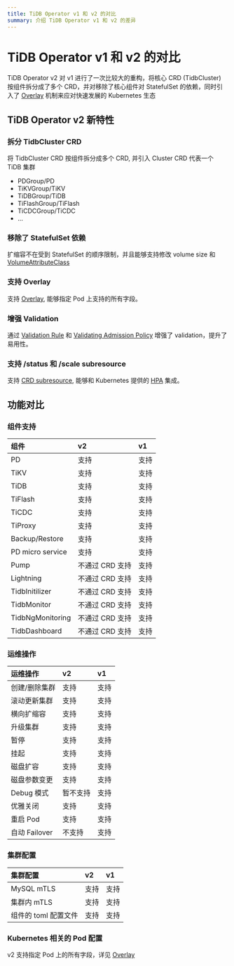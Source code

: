 ```yaml
---
title: TiDB Operator v1 和 v2 的对比
summary: 介绍 TiDB Operator v1 和 v2 的差异
---
```


# TiDB Operator v1 和 v2 的对比

TiDB Operator v2 对 v1 进行了一次比较大的重构，将核心 CRD (TidbCluster) 按组件拆分成了多个 CRD，并对移除了核心组件对 StatefulSet 的依赖，同时引入了 [Overlay](overlay.md) 机制来应对快速发展的 Kubernetes 生态

## TiDB Operator v2 新特性

### 拆分 TidbCluster CRD

将 TidbCluster CRD 按组件拆分成多个 CRD, 并引入 Cluster CRD 代表一个 TiDB 集群

- PDGroup/PD
- TiKVGroup/TiKV
- TiDBGroup/TiDB
- TiFlashGroup/TiFlash
- TiCDCGroup/TiCDC
- ...

### 移除了 StatefulSet 依赖

扩缩容不在受到 StatefulSet 的顺序限制，并且能够支持修改 volume size 和 [VolumeAttributeClass](https://kubernetes.io/docs/concepts/storage/volume-attributes-classes/)

### 支持 Overlay

支持 [Overlay](overlay.md), 能够指定 Pod 上支持的所有字段。

### 增强 Validation

通过 [Validation Rule](https://kubernetes.io/docs/tasks/extend-kubernetes/custom-resources/custom-resource-definitions/#validation-rules) 和 [Validating Admission Policy](https://kubernetes.io/docs/reference/access-authn-authz/validating-admission-policy/) 增强了 validation，提升了易用性。

### 支持 /status 和 /scale subresource

支持 [CRD subresource](https://kubernetes.io/docs/tasks/extend-kubernetes/custom-resources/custom-resource-definitions/#subresources), 能够和 Kubernetes 提供的 [HPA](https://kubernetes.io/docs/tasks/run-application/horizontal-pod-autoscale/) 集成。

## 功能对比

### 组件支持


| 组件 | v2 | v1 |
|:---|:---| :---|
| PD | 支持 | 支持 |
| TiKV | 支持 | 支持 |
| TiDB | 支持 | 支持 |
| TiFlash | 支持 | 支持 |
| TiCDC | 支持 | 支持 |
| TiProxy | 支持 | 支持 |
| Backup/Restore | 支持 | 支持 |
| PD micro service | 支持 | 支持 |
| Pump| 不通过 CRD 支持 | 支持 |
| Lightning | 不通过 CRD 支持 | 支持 |
| TidbInitilizer | 不通过 CRD 支持 | 支持 |
| TidbMonitor | 不通过 CRD 支持 | 支持 |
| TidbNgMonitoring | 不通过 CRD 支持| 支持 |
| TidbDashboard | 不通过 CRD 支持| 支持 |


### 运维操作


| 运维操作 | v2 | v1 |
|:---|:---| :---|
| 创建/删除集群 | 支持 | 支持 |
| 滚动更新集群 | 支持 | 支持 |
| 横向扩缩容 | 支持 | 支持 |
| 升级集群 | 支持 | 支持 |
| 暂停 | 支持 | 支持 |
| 挂起 | 支持 | 支持 |
| 磁盘扩容 | 支持 | 支持 |
| 磁盘参数变更 | 支持 | 支持 |
| Debug 模式 | 暂不支持 | 支持 |
| 优雅关闭 | 支持 | 支持 |
| 重启 Pod | 支持 | 支持 |
| 自动 Failover | 不支持 | 支持 |


### 集群配置


| 集群配置 | v2 | v1 |
|:---|:---| :---|
| MySQL mTLS | 支持 | 支持 |
| 集群内 mTLS | 支持 | 支持 |
| 组件的 toml 配置文件 | 支持 | 支持 |


### Kubernetes 相关的 Pod 配置

v2 支持指定 Pod 上的所有字段，详见 [Overlay](overlay.md)


